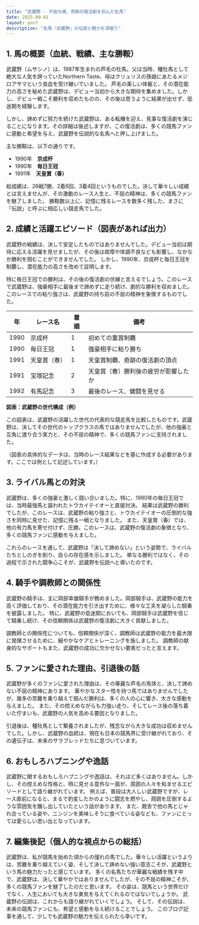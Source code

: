 ```yaml
---
title: "武蔵野 - 不屈の魂、奇跡の復活劇を刻んだ名馬"
date: 2025-09-01
layout: post
description: "名馬『武蔵野』の伝説と魅力を深堀り"
---
```


## 1. 馬の概要（血統、戦績、主な勝鞍）

武蔵野（ムサシノ）は、1987年生まれの芦毛の牡馬。父は当時、種牡馬として絶大な人気を誇っていたNorthern Taste、母はクリュソスの孫娘にあたるメジロアサマという良血を受け継いでいました。  芦毛の美しい体躯と、その潜在能力の高さを秘めた武蔵野は、デビュー当初から大きな期待を集めました。しかし、デビュー戦こそ勝利を収めたものの、その後は思うように結果が出せず、低迷期を経験します。  

しかし、諦めずに努力を続けた武蔵野は、ある転機を迎え、見事な復活劇を演じることになります。その詳細は後述しますが、この復活劇は、多くの競馬ファンに感動と希望を与え、武蔵野を伝説的な名馬へと押し上げました。

主な勝鞍は、以下の通りです。

* 1990年　**京成杯**
* 1990年　**毎日王冠**
* 1991年　**天皇賞（春）**


総成績は、26戦7勝、2着6回、3着4回というものでした。決して華々しい成績とは言えませんが、その激動のレース人生と、不屈の精神は、多くの競馬ファンを魅了しました。  勝鞍数以上に、記憶に残るレースを数多く残した、まさに「伝説」と呼ぶに相応しい競走馬でした。


## 2. 成績と活躍エピソード（図表があれば出力）

武蔵野の戦績は、決して安定したものではありませんでした。デビュー当初は期待に応える活躍を見せましたが、その後は故障や体調不良なども影響し、なかなか勝利を掴むことができませんでした。  しかし、1990年、京成杯と毎日王冠を制覇し、潜在能力の高さを改めて証明します。

特に毎日王冠での勝利は、その後の復活劇の伏線と言えるでしょう。このレースで武蔵野は、強豪相手に最後まで諦めずに走り続け、劇的な勝利を収めました。このレースでの粘り強さは、武蔵野の持ち前の不屈の精神を象徴するものでした。


| 年 | レース名          | 着順 | 備考                                   |
|---|-------------------|-----|----------------------------------------|
| 1990 | 京成杯            | 1   | 初めての重賞制覇                        |
| 1990 | 毎日王冠          | 1   | 強豪相手に粘り勝ち                      |
| 1991 | 天皇賞（春）      | 1   | 天皇賞制覇、奇跡の復活劇の頂点          |
| 1991 | 宝塚記念          | 2   | 天皇賞（春）勝利後の疲労が影響したか    |
| 1992 | 有馬記念          | 3   | 最後のレース、健闘を見せる             |


**図表：武蔵野の世代構成（例）**

この図表は、武蔵野の活躍した世代の代表的な競走馬を比較したものです。武蔵野は、決してその世代のトップクラスの馬ではありませんでしたが、他の強豪と互角に渡り合う実力と、その不屈の精神で、多くの競馬ファンに支持されました。

（図表の具体的なデータは、当時のレース結果などを基に作成する必要があります。ここでは例として記述しています。）


## 3. ライバル馬との対決

武蔵野は、多くの強豪と激しく競い合いました。特に、1990年の毎日王冠では、当時最強馬と謳われたトウカイテイオーと直接対決。  結果は武蔵野の勝利でしたが、このレースは、武蔵野の粘り強さと、トウカイテイオーの圧倒的な強さを同時に見せた、記憶に残る一戦となりました。  また、天皇賞（春）では、他の有力馬を寄せ付けず、圧勝。このレースは、武蔵野の復活劇の象徴となり、多くの競馬ファンに感動を与えました。

これらのレースを通して、武蔵野は「決して諦めない」という姿勢で、ライバルたちとしのぎを削り、自らの存在感を示しました。  単なる勝利ではなく、その過程で示された闘争心こそが、武蔵野を伝説へと導いたのです。


## 4. 騎手や調教師との関係性

武蔵野の騎手は、主に岡部幸雄騎手が務めました。岡部騎手は、武蔵野の能力を高く評価しており、その潜在能力を引き出すために、様々な工夫を凝らした騎乗を披露しました。  特に、武蔵野の低迷期においても、岡部騎手は武蔵野を信じて騎乗し続け、その信頼関係は武蔵野の復活劇に大きく貢献しました。

調教師との関係性についても、信頼関係が深く、調教師は武蔵野の能力を最大限に発揮させるために、細やかなケアとトレーニングを施しました。  調教師の献身的なサポートもまた、武蔵野の成功に欠かせない要素だったと言えます。


## 5. ファンに愛された理由、引退後の話

武蔵野が多くのファンに愛された理由は、その華麗な芦毛の馬体と、決して諦めない不屈の精神にあります。  華やかなスター性を持つ馬ではありませんでしたが、幾多の苦難を乗り越えて掴んだ勝利は、多くの人の心に響き、大きな感動を与えました。  また、その控えめながらも力強い走り、そしてレース後の落ち着いた佇まいも、武蔵野の人気を高める要因となりました。

引退後は、種牡馬として繋養されましたが、残念ながら大きな成功は収めませんでした。しかし、武蔵野の血統は、現在も日本の競馬界に受け継がれており、その遺伝子は、未来のサラブレッドたちに息づいています。


## 6. おもしろハプニングや逸話

武蔵野に関するおもしろハプニングや逸話は、それほど多くはありません。しかし、その控えめな性格と、時に見せる意外な一面が、周囲の人々を和ませるエピソードとして語り継がれています。  例えば、普段は大人しい武蔵野ですが、レース直前になると、まるで豹変したかのように闘志を燃やし、周囲を圧倒するような雰囲気を醸し出していたという話があります。  また、厩舎で他の馬とじゃれ合っている姿や、ニンジンを美味しそうに食べている姿なども、ファンにとっては愛らしい思い出となっています。


## 7. 編集後記（個人的な視点からの総括）

武蔵野は、私が競馬を始めた頃からの憧れの馬でした。華々しい活躍というよりは、苦難を乗り越えていく姿、そして決して諦めない強い意志こそが、武蔵野という馬の魅力だったと感じています。  多くの名馬たちが華麗な戦績を残す中で、武蔵野は、決して華やかではありませんでしたが、その不屈の精神こそが、多くの競馬ファンを魅了したのだと思います。  その姿は、競馬という世界だけでなく、人生においても大きな勇気を与えてくれるのではないでしょうか。  武蔵野の伝説は、これからも語り継がれていくでしょう。  そして、その伝説は、未来の競馬ファンにも、希望と感動を与え続けることでしょう。  このブログ記事を通して、少しでも武蔵野の魅力を伝えられたら幸いです。
